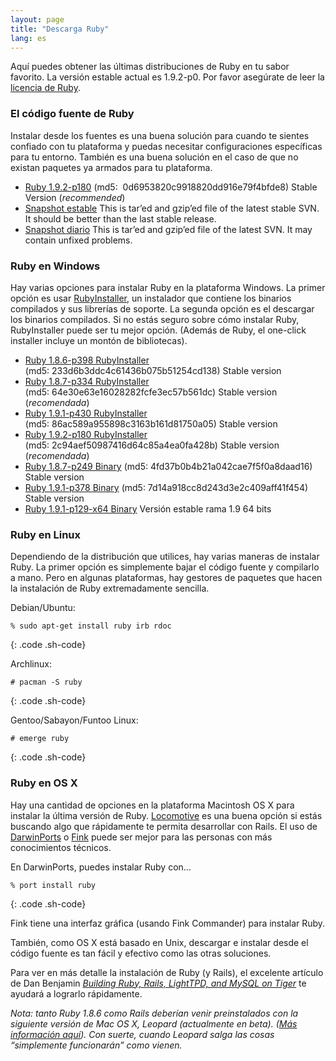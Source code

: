 ```yaml
---
layout: page
title: "Descarga Ruby"
lang: es
---
```


Aquí puedes obtener las últimas distribuciones de Ruby en tu sabor
favorito. La versión estable actual es 1.9.2-p0. Por favor asegúrate de
leer la [licencia de Ruby](/es/about/license.txt).

### El código fuente de Ruby

Instalar desde los fuentes es una buena solución para cuando te sientes
confiado con tu plataforma y puedas necesitar configuraciones
específicas para tu entorno. También es una buena solución en el caso de
que no existan paquetes ya armados para tu plataforma.

* [Ruby 1.9.2-p180][1] (md5:  0d6953820c9918820dd916e79f4bfde8) Stable
  Version (*recommended*)
* [Snapshot estable][2] This is tar’ed and gzip’ed file of the latest
  stable SVN. It should be better than the last stable release.
* [Snapshot diario][3] This is tar’ed and gzip’ed file of the latest
  SVN. It may contain unfixed problems.

### Ruby en Windows

Hay varias opciones para instalar Ruby en la plataforma Windows. La
primer opción es usar [RubyInstaller][4], un instalador que contiene los
binarios compilados y sus librerías de soporte. La segunda opción es el
descargar los binarios compilados. Si no estás seguro sobre cómo
instalar Ruby, RubyInstaller puede ser tu mejor opción. (Además de Ruby,
el one-click installer incluye un montón de bibliotecas).

* [Ruby 1.8.6-p398 RubyInstaller][5]
  (md5: 233d6b3ddc4c61436b075b51254cd138) Stable version
* [Ruby 1.8.7-p334 RubyInstaller][6]
  (md5: 64e30e63e16028282fcfe3ec57b561dc) Stable version (*recomendada*)
* [Ruby 1.9.1-p430 RubyInstaller][7]
  (md5: 86ac589a955898c3163b161d81750a05) Stable version
* [Ruby 1.9.2-p180 RubyInstaller][8]
  (md5: 2c94aef50987416d64c85a4ea0fa428b) Stable version (*recomendada*)
* [Ruby 1.8.7-p249 Binary][9] (md5: 4fd37b0b4b21a042cae7f5f0a8daad16)
  Stable version
* [Ruby 1.9.1-p378 Binary][10] (md5: 7d14a918cc8d243d3e2c409aff41f454)
  Stable version
* [Ruby 1.9.1-p129-x64 Binary][11] Versión estable rama 1.9 64 bits

### Ruby en Linux

Dependiendo de la distribución que utilices, hay varias maneras de
instalar Ruby. La primer opción es simplemente bajar el código fuente y
compilarlo a mano. Pero en algunas plataformas, hay gestores de paquetes
que hacen la instalación de Ruby extremadamente sencilla.

Debian/Ubuntu:

    % sudo apt-get install ruby irb rdoc
{: .code .sh-code}

Archlinux:

    # pacman -S ruby
{: .code .sh-code}

Gentoo/Sabayon/Funtoo Linux:

    # emerge ruby
{: .code .sh-code}

### Ruby en OS X

Hay una cantidad de opciones en la plataforma Macintosh OS X para
instalar la última versión de Ruby. [Locomotive][12] es una buena opción
si estás buscando algo que rápidamente te permita desarrollar con Rails.
El uso de [DarwinPorts][13] o [Fink][14] puede ser mejor para las
personas con más conocimientos técnicos.

En DarwinPorts, puedes instalar Ruby con…

    % port install ruby
{: .code .sh-code}

Fink tiene una interfaz gráfica (usando Fink Commander) para instalar
Ruby.

También, como OS X está basado en Unix, descargar e instalar desde el
código fuente es tan fácil y efectivo como las otras soluciones.

Para ver en más detalle la instalación de Ruby (y Rails), el excelente
artículo de Dan Benjamin [*Building Ruby, Rails, LightTPD, and MySQL on
Tiger*][15] te ayudará a lograrlo rápidamente.

*Nota: tanto Ruby 1.8.6 como Rails deberían venir preinstalados con la
siguiente versión de Mac OS X, Leopard (actualmente en beta). ([Más
información aquí][16]). Con suerte, cuando Leopard salga las cosas
“simplemente funcionarán” como vienen.*



[1]: ftp://ftp.ruby-lang.org//pub/ruby/1.9/ruby-1.9.2-p180.tar.gz 
[2]: ftp://ftp.ruby-lang.org:21//pub/ruby/ruby-1.9-stable.tar.gz 
[3]: ftp://ftp.ruby-lang.org/pub/ruby/snapshot.tar.gz 
[4]: http://rubyinstaller.org 
[5]: http://rubyforge.org/frs/download.php/71066/rubyinstaller-1.8.6-p398.exe 
[6]: http://rubyforge.org/frs/download.php/74293/rubyinstaller-1.8.7-p334.exe 
[7]: http://rubyforge.org/frs/download.php/72075/rubyinstaller-1.9.1-p430.exe 
[8]: http://rubyforge.org/frs/download.php/74298/rubyinstaller-1.9.2-p180.exe 
[9]: ftp://ftp.ruby-lang.org/pub/ruby/binaries/mswin32/ruby-1.8.7-p249-i386-mswin32.zip 
[10]: ftp://ftp.ruby-lang.org:21/pub/ruby/binaries/mswin32/ruby-1.9.1-p378-i386-mswin32.zip 
[11]: http://ftp.ruby-lang.org/pub/ruby/binaries/mswin32/ruby-1.9.1-p129-x64-mswin64_80.zip 
[12]: http://locomotive.raaum.org/ 
[13]: http://darwinports.opendarwin.org/ 
[14]: http://fink.sourceforge.net/ 
[15]: http://hivelogic.com/articles/2005/12/01/ruby_rails_lighttpd_mysql_tiger 
[16]: http://weblog.rubyonrails.org/2006/8/7/ruby-on-rails-will-ship-with-os-x-10-5-leopard 

